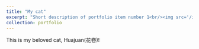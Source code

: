 ```yaml
---
title: "My cat"
excerpt: "Short description of portfolio item number 1<br/><img src='/images/Huajuan.png'>"
collection: portfolio
---
```


This is my beloved cat, Huajuan(花卷)!
